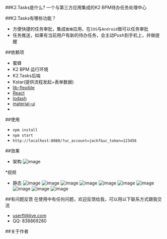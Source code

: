 
##K2.Tasks是什么?
一个与第三方应用集成的K2 BPM待办任务处理中心


##K2.Tasks有哪些功能？

* 方便快捷的任务审批，集成`蜜蜂`应用，在`IOS`与`Android`做可以任务审批 
* 任务推送，如果有当前用户有新的待办任务，会主动Push到手机上，并做提醒

##依赖项
* 蜜蜂
* K2 BPM 运行环境
* K2.Tasks后端
* Kstar(提供流程发起+表单数据)
* [lib-flexible](https://github.com/amfe/lib-flexible)
* [React](https://github.com/facebook/react)
* [lodash](https://github.com/lodash/lodash)
* [material-ui](https://github.com/callemall/material-ui)
* 

##使用
* `npm install`
* `npm start`
* `http://localhost:8080/?uc_account=jackf&uc_token=123456`

##效果
* 架构
![image](https://github.com/Cloud33/K2.Tasks/raw/master/img/System.png)

*视频

* 静态
![image](https://github.com/Cloud33/K2.Tasks/raw/master/img/IMG_0985.PNG)
![image](https://github.com/Cloud33/K2.Tasks/raw/master/img/IMG_0986.PNG)
![image](https://github.com/Cloud33/K2.Tasks/raw/master/img/IMG_0987.PNG)
![image](https://github.com/Cloud33/K2.Tasks/raw/master/img/IMG_0988.PNG)
![image](https://github.com/Cloud33/K2.Tasks/raw/master/img/IMG_0989.PNG)
![image](https://github.com/Cloud33/K2.Tasks/raw/master/img/IMG_0990.PNG)
![image](https://github.com/Cloud33/K2.Tasks/raw/master/img/IMG_0991.PNG)
![image](https://github.com/Cloud33/K2.Tasks/raw/master/img/IMG_0992.PNG)
![image](https://github.com/Cloud33/K2.Tasks/raw/master/img/IMG_0993.PNG)
![image](https://github.com/Cloud33/K2.Tasks/raw/master/img/IMG_0994.PNG)


##有问题反馈
在使用中有任何问题，欢迎反馈给我，可以用以下联系方式跟我交流

* <userfl@live.com>
* QQ: 838869280

##关于作者

